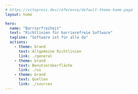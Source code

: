 ```yaml
---
# https://vitepress.dev/reference/default-theme-home-page
layout: home

hero:
  name: "Barrierfreiheit"
  text: "Richtlinien für barrierefreie Software"
  tagline: "Software ist für alle da"
  actions:
    - theme: brand
      text: Allgemeine Richtlinien
      link: ./general
    - theme: brand
      text: Benutzeroberfläche
      link: ./ui
    - theme: brand
      text: Quellen
      link: ./sources
---
```


